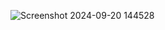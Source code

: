 ![Screenshot 2024-09-20 144528](https://github.com/user-attachments/assets/48d1e4eb-26e3-4b4b-9808-02e0bd4bdffe)
